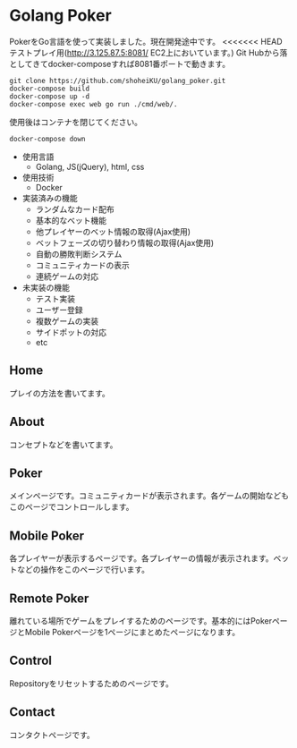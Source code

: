 # Golang Poker
PokerをGo言語を使って実装しました。現在開発途中です。
<<<<<<< HEAD
テストプレイ用(http://3.125.87.5:8081/ EC2上においています。)
Git Hubから落としてきてdocker-composeすれば8081番ポートで動きます。  
```console
git clone https://github.com/shoheiKU/golang_poker.git
docker-compose build
docker-compose up -d
docker-compose exec web go run ./cmd/web/.
```
使用後はコンテナを閉じてください。
```console
docker-compose down
```
- 使用言語  
	- Golang, JS(jQuery), html, css  
- 使用技術  
	- Docker  
- 実装済みの機能  
	- ランダムなカード配布  
	- 基本的なベット機能  
	- 他プレイヤーのベット情報の取得(Ajax使用)  
	- ベットフェーズの切り替わり情報の取得(Ajax使用)  
	- 自動の勝敗判断システム  
	- コミュニティカードの表示  
	- 連続ゲームの対応  
- 未実装の機能  
	- テスト実装  
	- ユーザー登録  
	- 複数ゲームの実装  
	- サイドポットの対応  
	- etc  

## Home
プレイの方法を書いてます。
## About
コンセプトなどを書いてます。
## Poker
メインページです。コミュニティカードが表示されます。各ゲームの開始などもこのページでコントロールします。
## Mobile Poker
各プレイヤーが表示するページです。各プレイヤーの情報が表示されます。ベットなどの操作をこのページで行います。
## Remote Poker
離れている場所でゲームをプレイするためのページです。基本的にはPokerページとMobile Pokerページを1ページにまとめたページになります。
## Control
Repositoryをリセットするためのページです。
## Contact
コンタクトページです。
